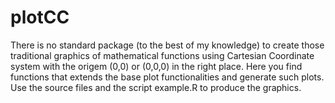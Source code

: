 # plotCC
 There is no standard package (to the best of my knowledge) to create those traditional graphics of mathematical functions using Cartesian Coordinate system with the origem (0,0) or (0,0,0) in the right place. Here you find functions that extends the base plot functionalities and generate such plots. Use the source files and the script example.R to produce the graphics.
